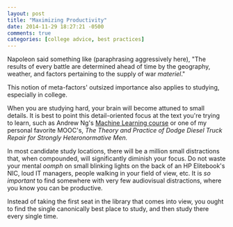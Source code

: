 ```yaml
---
layout: post
title: "Maximizing Productivity"
date: 2014-11-29 18:27:21 -0500
comments: true
categories: [college advice, best practices]
---
```


Napoleon said something like (paraphrasing aggressively here), "The results of every battle are determined ahead of time by the geography, weather, and factors pertaining to the supply of war _materiel_." 

This notion of meta-factors' outsized importance also applies to studying, especially in college.

<!--more-->

When you are studying hard, your brain will become attuned to small details. It is best to point this detail-oriented focus at the text you're trying to learn, such as Andrew Ng's [Machine Learning course](http://www.holehouse.org/mlclass/) or one of my personal favorite MOOC's, _The Theory and Practice of Dodge Diesel Truck Repair for Strongly Heteronormative Men._

In most candidate study locations, there will be a million small distractions that, when compounded, will significantly diminish your focus. Do not waste your mental _oomph_ on small blinking lights on the back of an HP Elitebook's NIC, loud IT managers, people walking in your field of view, etc. It is _so important_ to find somewhere with very few audiovisual distractions, where you know you can be productive. 

Instead of taking the first seat in the library that comes into view, you ought to find the single canonically best place to study, and then study there every single time.
